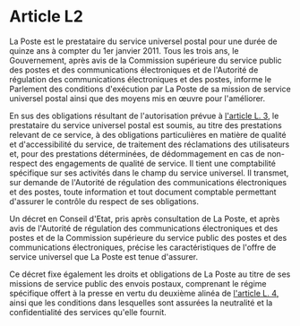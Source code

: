 # Article L2

La Poste est le prestataire du service universel postal pour une durée de quinze ans à compter du 1er janvier 2011. Tous les trois ans, le Gouvernement, après avis de la Commission supérieure du service public des postes et des communications électroniques et de l'Autorité de régulation des communications électroniques et des postes, informe le Parlement des conditions d'exécution par La Poste de sa mission de service universel postal ainsi que des moyens mis en œuvre pour l'améliorer. 

En sus des obligations résultant de l'autorisation prévue à [l'article L. 3][1], le prestataire du service universel postal est soumis, au titre des prestations relevant de ce service, à des obligations particulières en matière de qualité et d'accessibilité du service, de traitement des réclamations des utilisateurs et, pour des prestations déterminées, de dédommagement en cas de non-respect des engagements de qualité de service. Il tient une comptabilité spécifique sur ses activités dans le champ du service universel. Il transmet, sur demande de l'Autorité de régulation des communications électroniques et des postes, toute information et tout document comptable permettant d'assurer le contrôle du respect de ses obligations. 

Un décret en Conseil d'Etat, pris après consultation de La Poste, et après avis de l'Autorité de régulation des communications électroniques et des postes et de la Commission supérieure du service public des postes et des communications électroniques, précise les caractéristiques de l'offre de service universel que La Poste est tenue d'assurer. 

Ce décret fixe également les droits et obligations de La Poste au titre de ses missions de service public des envois postaux, comprenant le régime spécifique offert à la presse en vertu du deuxième alinéa de [l'article L. 4,][2] ainsi que les conditions dans lesquelles sont assurées la neutralité et la confidentialité des services qu'elle fournit.

 [1]: /affichCodeArticle.do?cidTexte=LEGITEXT000006070987&idArticle=LEGIARTI000006465304&dateTexte=&categorieLien=cid
 [2]: /affichCodeArticle.do?cidTexte=LEGITEXT000006070987&idArticle=LEGIARTI000006465306&dateTexte=&categorieLien=cid